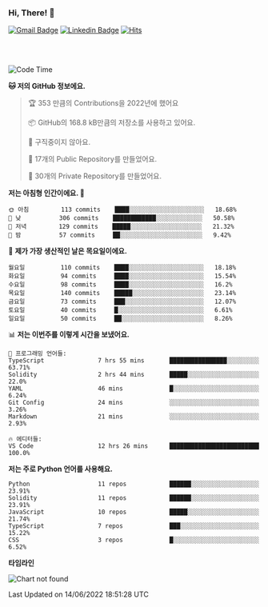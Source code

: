 ### Hi, There! 👋


[![Gmail Badge](https://img.shields.io/badge/-725psh@gmail.com-c14438?style=flat&logo=Gmail&logoColor=white&link=mailto:725psh@gmail.com)](mailto:725psh@gmail.com) 
[![Linkedin Badge](https://img.shields.io/badge/-soohanpark-0072b1?style=flat&logo=Linkedin&logoColor=white&link=https://www.linkedin.com/in/soohanpark/)](https://www.linkedin.com/in/soohanpark/) 
[![Hits](https://hits.seeyoufarm.com/api/count/incr/badge.svg?url=https%3A%2F%2Fgithub.com%2FSoohan-Park&count_bg=%23000000&title_bg=%23828282&icon=gradle.svg&icon_color=%23FFFFFF&title=Visited&edge_flat=false)](https://hits.seeyoufarm.com)  

<br />
<br />

<!--START_SECTION:waka-->
![Code Time](http://img.shields.io/badge/Code%20Time-39%20hrs%2014%20mins-blue)

**🐱 저의 GitHub 정보에요.** 

> 🏆 353 만큼의 Contributions을 2022년에 했어요
 > 
> 📦 GitHub의 168.8 kB만큼의 저장소를 사용하고 있어요. 
 > 
> 🚫 구직중이지 않아요.
 > 
> 📜 17개의 Public Repository를 만들었어요. 
 > 
> 🔑 30개의 Private Repository를 만들었어요.  
 > 
**저는 아침형 인간이에요. 🐤** 

```text
🌞 아침         113 commits    ████░░░░░░░░░░░░░░░░░░░░░   18.68% 
🌆 낮　         306 commits    ████████████░░░░░░░░░░░░░   50.58% 
🌃 저녁         129 commits    █████░░░░░░░░░░░░░░░░░░░░   21.32% 
🌙 밤　         57 commits     ██░░░░░░░░░░░░░░░░░░░░░░░   9.42%

```
📅 **제가 가장 생산적인 날은 목요일이에요.** 

```text
월요일          110 commits    ████░░░░░░░░░░░░░░░░░░░░░   18.18% 
화요일          94 commits     ████░░░░░░░░░░░░░░░░░░░░░   15.54% 
수요일          98 commits     ████░░░░░░░░░░░░░░░░░░░░░   16.2% 
목요일          140 commits    █████░░░░░░░░░░░░░░░░░░░░   23.14% 
금요일          73 commits     ███░░░░░░░░░░░░░░░░░░░░░░   12.07% 
토요일          40 commits     █░░░░░░░░░░░░░░░░░░░░░░░░   6.61% 
일요일          50 commits     ██░░░░░░░░░░░░░░░░░░░░░░░   8.26%

```


📊 **저는 이번주를 이렇게 시간을 보냈어요.** 

```text
💬 프로그래밍 언어들: 
TypeScript               7 hrs 55 mins       ████████████████░░░░░░░░░   63.71% 
Solidity                 2 hrs 44 mins       █████░░░░░░░░░░░░░░░░░░░░   22.0% 
YAML                     46 mins             █░░░░░░░░░░░░░░░░░░░░░░░░   6.24% 
Git Config               24 mins             ░░░░░░░░░░░░░░░░░░░░░░░░░   3.26% 
Markdown                 21 mins             ░░░░░░░░░░░░░░░░░░░░░░░░░   2.93%

🔥 에디터들: 
VS Code                  12 hrs 26 mins      █████████████████████████   100.0%

```

**저는 주로 Python 언어를 사용해요.** 

```text
Python                   11 repos            ██████░░░░░░░░░░░░░░░░░░░   23.91% 
Solidity                 11 repos            ██████░░░░░░░░░░░░░░░░░░░   23.91% 
JavaScript               10 repos            █████░░░░░░░░░░░░░░░░░░░░   21.74% 
TypeScript               7 repos             ███░░░░░░░░░░░░░░░░░░░░░░   15.22% 
CSS                      3 repos             █░░░░░░░░░░░░░░░░░░░░░░░░   6.52%

```


**타임라인**

![Chart not found](https://raw.githubusercontent.com/Soohan-Park/Soohan-Park/master/charts/bar_graph.png) 


 Last Updated on 14/06/2022 18:51:28 UTC
<!--END_SECTION:waka-->
